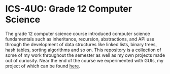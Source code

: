 # ICS-4UO: Grade 12 Computer Science

The grade 12 computer science course introduced computer science fundamentals such as inheritance, recursion, abstractions, and API use through the development of data structures like linked lists, binary trees, hash tables, sorting algorithms and so on. This repository is a collection of some of my work throughout the semester as well as my own projects made out of curiosity. Near the end of the course we experimented with GUIs, my project of which can be found [here](https://github.com/amanda-plotnik/EmployeeDatabase).
